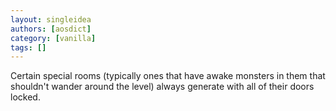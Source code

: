 ```yaml
---
layout: singleidea
authors: [aosdict]
category: [vanilla]
tags: []
---
```

Certain special rooms (typically ones that have awake monsters in them that shouldn't wander around the level) always generate with all of their doors locked.
